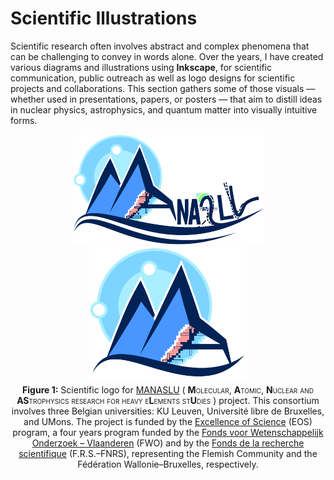 # Scientific Illustrations

Scientific research often involves abstract and complex phenomena that can be challenging to convey in words alone. Over the years, I have created various diagrams and illustrations using **Inkscape**, for scientific communication, public outreach as well as logo designs for scientific projects and collaborations. This section gathers some of those visuals — whether used in presentations, papers, or posters — that aim to distill ideas in nuclear physics, astrophysics, and quantum matter into visually intuitive forms.


<figure style="text-align: center; margin: 1em 0;">
  <img src="/assets/images/ManasluLogov1.pdf" alt="Manaslu Logo" style="max-width: 80%; height: auto;">
  <img src="/assets/images/ManasluLogoShortened.pdf" alt="Manaslu Logo Reduced" style="max-width: 50%; height: auto;">
  <figcaption style="margin-top: 0.5em;">
    <strong>Figure 1:</strong> Scientific logo for 
    <a href="https://w.fys.kuleuven.be/wiki/everest/index.php/Main_Page" target="_blank" rel="noopener noreferrer">MANASLU</a> 
    (<span style="font-variant: small-caps;">
      <strong>M</strong>olecular, <strong>A</strong>tomic, <strong>N</strong>uclear and <strong>AS</strong>trophysics research for heavy 
      e<strong>L</strong>ements st<strong>U</strong>dies
    </span>) project. This consortium involves three Belgian universities: KU Leuven, Université libre de Bruxelles, and UMons. 
    The project is funded by the <a href="https://www.eosprogramme.be" target="_blank" rel="noopener noreferrer">Excellence of Science</a> (EOS) program, a four years program funded by the <a href="https://www.fwo.be/nl/" target="_blank" rel="noopener noreferrer">Fonds voor Wetenschappelijk Onderzoek – Vlaanderen</a> (FWO) and by the <a href="https://www.frs-fnrs.be/en/" target="_blank" rel="noopener noreferrer">Fonds de la recherche scientifique</a> (F.R.S.–FNRS), representing the Flemish Community and the Fédération Wallonie–Bruxelles, respectively.
  </figcaption>
</figure>

